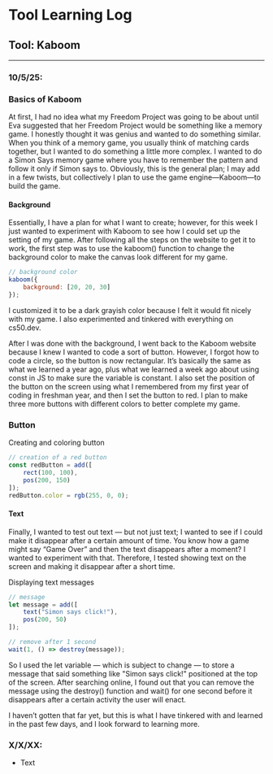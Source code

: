 # Tool Learning Log

## Tool: **Kaboom**

---

### 10/5/25:
### Basics of Kaboom
At first, I had no idea what my Freedom Project was going to be about until Eva suggested that her Freedom Project would be something like a memory game. I honestly thought it was genius and wanted to do something similar. When you think of a memory game, you usually think of matching cards together, but I wanted to do something a little more complex. I wanted to do a Simon Says memory game where you have to remember the pattern and follow it only if Simon says to. Obviously, this is the general plan; I may add in a few twists, but collectively I plan to use the game engine—Kaboom—to build the game.

#### Background
Essentially, I have a plan for what I want to create; however, for this week I just wanted to experiment with Kaboom to see how I could set up the setting of my game. After following all the steps on the website to get it to work, the first step was to use the kaboom() function to change the background color to make the canvas look different for my game.

```js
// background color
kaboom({
    background: [20, 20, 30]
});
```

I customized it to be a dark grayish color because I felt it would fit nicely with my game. I also experimented and tinkered with everything on cs50.dev.

After I was done with the background, I went back to the Kaboom website because I knew I wanted to code a sort of button. However, I forgot how to code a circle, so the button is now rectangular. It’s basically the same as what we learned a year ago, plus what we learned a week ago about using const in JS to make sure the variable is constant. I also set the position of the button on the screen using what I remembered from my first year of coding in freshman year, and then I set the button to red. I plan to make three more buttons with different colors to better complete my game.

### Button
Creating and coloring button
```js
// creation of a red button
const redButton = add([
    rect(100, 100),
    pos(200, 150)
]);
redButton.color = rgb(255, 0, 0);
```
#### Text
Finally, I wanted to test out text — but not just text; I wanted to see if I could make it disappear after a certain amount of time. You know how a game might say “Game Over” and then the text disappears after a moment? I wanted to experiment with that. Therefore, I tested showing text on the screen and making it disappear after a short time.

Displaying text messages
```js
// message
let message = add([
    text("Simon says click!"),
    pos(200, 50)
]);

// remove after 1 second
wait(1, () => destroy(message));
```

So I used the let variable — which is subject to change — to store a message that said something like "Simon says click!" positioned at the top of the screen. After searching online, I found out that you can remove the message using the destroy() function and wait() for one second before it disappears after a certain activity the user will enact.

I haven’t gotten that far yet, but this is what I have tinkered with and learned in the past few days, and I look forward to learning more.

### X/X/XX:
* Text


<!-- 
* Links you used today (websites, videos, etc)
* Things you tried, progress you made, etc
* Challenges, a-ha moments, etc
* Questions you still have
* What you're going to try next
-->
